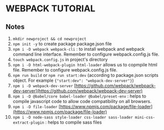 # WEBPACK TUTORIAL
**Notes**
--
1. `mkdir newproject && cd newproject`
2. `npm init -y` to create package package.json file
3. `npm i -D webpack webpack-cli` : to install webpack and webpack command line interface. Remember to configure webpack.config.js file.
4. `touch webpack.config.js` in project's directory 
5. `npm i -D html-webpack-plugin html-loader` allows us to copmpile html file. Remember to configure webpack.config.js file.
6. `npm run build` or `npm run start:dev` (according to package.json scripts object. For example ```{"start:dev": "webpack-dev-server"}```)
7. `npm i -D webpack-dev-server` [https://github.com/webpack/webpack-dev-server](https://github.com/webpack/webpack-dev-server)
8. `npm i -D @babel/core babel-loader @babel/preset-env` : helps to compile javascript code to allow code compatibility on all browsers.
9. `npm i -D file-loader` [https://www.npmjs.com/package/file-loader](https://www.npmjs.com/package/file-loader)
10. `npm i -D node-sass style-loader css-loader sass-loader mini-css-extract-plugin` : helps to compile sass files
